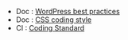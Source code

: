 * Doc : [WordPress best practices](https://make.wordpress.org/themes/handbook/review/resources/)
* Doc : [CSS coding style](https://github.com/necolas/idiomatic-css/tree/master/translations/fr-FR)
* CI : [Coding Standard](https://torquemag.io/2018/01/enforce-code-standards-wordpress-development-using-composer/)
